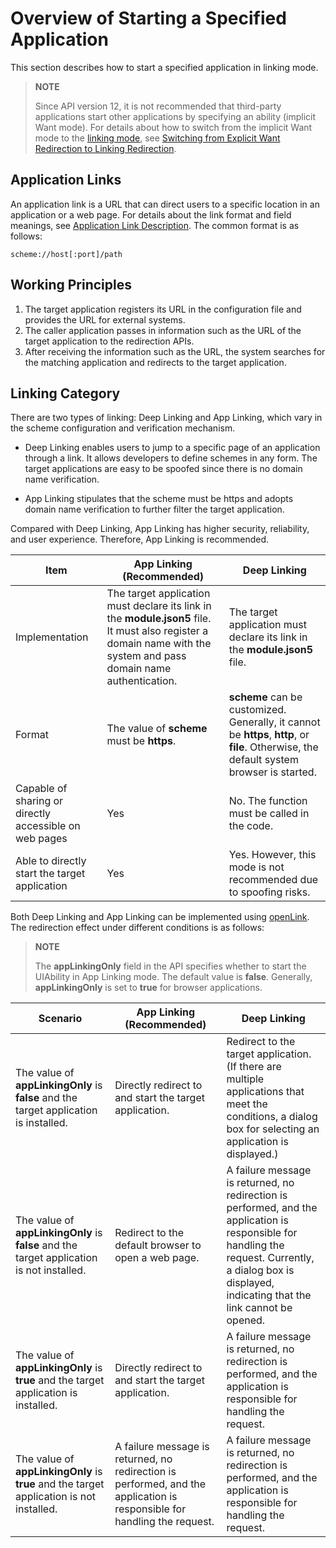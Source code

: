 # Overview of Starting a Specified Application

This section describes how to start a specified application in linking mode.

> **NOTE**
> 
> Since API version 12, it is not recommended that third-party applications start other applications by specifying an ability (implicit Want mode). For details about how to switch from the implicit Want mode to the [linking mode](app-startup-overview.md#application-links), see [Switching from Explicit Want Redirection to Linking Redirection](uiability-startup-adjust.md).


## Application Links

An application link is a URL that can direct users to a specific location in an application or a web page. For details about the link format and field meanings, see [Application Link Description](app-uri-config.md). The common format is as follows:

```
scheme://host[:port]/path
```


## Working Principles

1. The target application registers its URL in the configuration file and provides the URL for external systems.
2. The caller application passes in information such as the URL of the target application to the redirection APIs.
3. After receiving the information such as the URL, the system searches for the matching application and redirects to the target application.


## Linking Category

There are two types of linking: Deep Linking and App Linking, which vary in the scheme configuration and verification mechanism.

- Deep Linking enables users to jump to a specific page of an application through a link. It allows developers to define schemes in any form. The target applications are easy to be spoofed since there is no domain name verification.

- App Linking stipulates that the scheme must be https and adopts domain name verification to further filter the target application.


Compared with Deep Linking, App Linking has higher security, reliability, and user experience. Therefore, App Linking is recommended.

| Item| App Linking (Recommended)| Deep Linking |
| -------- | -------- |-------- |
| Implementation| The target application must declare its link in the **module.json5** file. It must also register a domain name with the system and pass domain name authentication.|  The target application must declare its link in the **module.json5** file.|
| Format| The value of **scheme** must be **https**.| **scheme** can be customized. Generally, it cannot be **https**, **http**, or **file**. Otherwise, the default system browser is started.|
| Capable of sharing or directly accessible on web pages| Yes| No. The function must be called in the code.|
| Able to directly start the target application| Yes| Yes. However, this mode is not recommended due to spoofing risks.|

Both Deep Linking and App Linking can be implemented using [openLink](../reference/apis-ability-kit/js-apis-inner-application-uiAbilityContext.md#uiabilitycontextopenlink12). The redirection effect under different conditions is as follows:

> **NOTE**
> 
> The **appLinkingOnly** field in the API specifies whether to start the UIAbility in App Linking mode. The default value is **false**. Generally, **appLinkingOnly** is set to **true** for browser applications.


| Scenario| App Linking (Recommended)| Deep Linking |
| -------- | -------- |-------- |
| The value of **appLinkingOnly** is **false** and the target application is installed.| Directly redirect to and start the target application.| Redirect to the target application. (If there are multiple applications that meet the conditions, a dialog box for selecting an application is displayed.)|
| The value of **appLinkingOnly** is **false** and the target application is not installed.| Redirect to the default browser to open a web page.|A failure message is returned, no redirection is performed, and the application is responsible for handling the request. Currently, a dialog box is displayed, indicating that the link cannot be opened.|
| The value of **appLinkingOnly** is **true** and the target application is installed.| Directly redirect to and start the target application.|A failure message is returned, no redirection is performed, and the application is responsible for handling the request.|
| The value of **appLinkingOnly** is **true** and the target application is not installed.| A failure message is returned, no redirection is performed, and the application is responsible for handling the request.| A failure message is returned, no redirection is performed, and the application is responsible for handling the request.|
